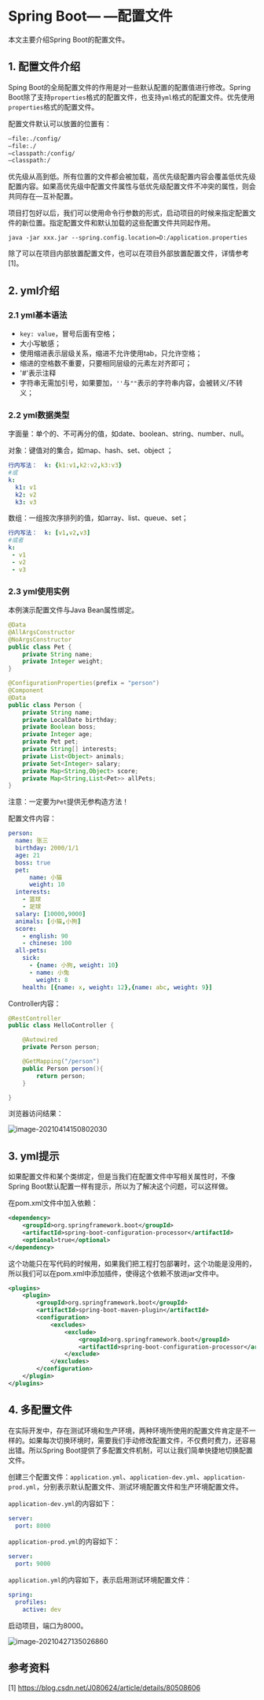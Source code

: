# Spring Boot— —配置文件

本文主要介绍Spring Boot的配置文件。



## 1.  配置文件介绍

Sping Boot的全局配置文件的作用是对一些默认配置的配置值进行修改。Spring Boot除了支持`properties`格式的配置文件，也支持`yml`格式的配置文件。优先使用`properties`格式的配置文件。

配置文件默认可以放置的位置有：

```txt
–file:./config/
–file:./
–classpath:/config/
–classpath:/
```

优先级从高到低。所有位置的文件都会被加载，高优先级配置内容会覆盖低优先级配置内容。如果高优先级中配置文件属性与低优先级配置文件不冲突的属性，则会共同存在—互补配置。

项目打包好以后，我们可以使用命令行参数的形式，启动项目的时候来指定配置文件的新位置。指定配置文件和默认加载的这些配置文件共同起作用。

```shell
java -jar xxx.jar --spring.config.location=D:/application.properties
```

除了可以在项目内部放置配置文件，也可以在项目外部放置配置文件，详情参考[1]。



## 2. yml介绍

### 2.1 yml基本语法

- `key: value`，冒号后面有空格；
- 大小写敏感；
- 使用缩进表示层级关系，缩进不允许使用tab，只允许空格；
- 缩进的空格数不重要，只要相同层级的元素左对齐即可；
- '#'表示注释
- 字符串无需加引号，如果要加，`''`与`""`表示的字符串内容，会被转义/不转义；



### 2.2 yml数据类型

字面量：单个的、不可再分的值，如date、boolean、string、number、null。

对象：键值对的集合，如map、hash、set、object ；

```yaml
行内写法：  k: {k1:v1,k2:v2,k3:v3}
#或
k: 
  k1: v1
  k2: v2
  k3: v3
```

数组：一组按次序排列的值，如array、list、queue、set；

```yaml
行内写法：  k: [v1,v2,v3]
#或者
k:
 - v1
 - v2
 - v3
```



### 2.3 yml使用实例

本例演示配置文件与Java Bean属性绑定。

```java
@Data
@AllArgsConstructor
@NoArgsConstructor
public class Pet {
    private String name;
    private Integer weight;
}

@ConfigurationProperties(prefix = "person")
@Component
@Data
public class Person {
    private String name;
    private LocalDate birthday;
    private Boolean boss;
    private Integer age;
    private Pet pet;
    private String[] interests;
    private List<Object> animals;
    private Set<Integer> salary;
    private Map<String,Object> score;
    private Map<String,List<Pet>> allPets;
}
```

注意：一定要为`Pet`提供无参构造方法！

配置文件内容：

```yaml
person:
  name: 张三
  birthday: 2000/1/1
  age: 21
  boss: true
  pet:
      name: 小猫
      weight: 10
  interests:
    - 篮球
    - 足球
  salary: [10000,9000]
  animals: [小猫,小狗]
  score:
    - english: 90
    - chinese: 100
  all-pets:
    sick:
      - {name: 小狗, weight: 10}
      - name: 小兔
        weight: 8
    health: [{name: x, weight: 12},{name: abc, weight: 9}]
```

Controller内容：

```java
@RestController
public class HelloController {

    @Autowired
    private Person person;

    @GetMapping("/person")
    public Person person(){
        return person;
    }

}
```

浏览器访问结果：

![image-20210414150802030](https://cdn.jsdelivr.net/gh/Lee-0o0/image-store/PicGo/2022-04-01/7f1229f8f673332d2c836fc6b8bc2bd5--e1a7--image-20210414150802030.png)



## 3. yml提示

如果配置文件和某个类绑定，但是当我们在配置文件中写相关属性时，不像Spring Boot默认配置一样有提示，所以为了解决这个问题，可以这样做。

在pom.xml文件中加入依赖：

```xml
<dependency>
    <groupId>org.springframework.boot</groupId>
    <artifactId>spring-boot-configuration-processor</artifactId>
    <optional>true</optional>
</dependency>
```

这个功能只在写代码的时候用，如果我们把工程打包部署时，这个功能是没用的，所以我们可以在pom.xml中添加插件，使得这个依赖不放进jar文件中。

```xml
<plugins>
    <plugin>
        <groupId>org.springframework.boot</groupId>
        <artifactId>spring-boot-maven-plugin</artifactId>
        <configuration>
            <excludes>
                <exclude>
                    <groupId>org.springframework.boot</groupId>
                    <artifactId>spring-boot-configuration-processor</artifactId>
                </exclude>
            </excludes>
        </configuration>
    </plugin>
</plugins>
```



## 4. 多配置文件

在实际开发中，存在测试环境和生产环境，两种环境所使用的配置文件肯定是不一样的。如果每次切换环境时，需要我们手动修改配置文件，不仅费时费力，还容易出错。所以Spring Boot提供了多配置文件机制，可以让我们简单快捷地切换配置文件。

创建三个配置文件：`application.yml`、`application-dev.yml`、`application-prod.yml`，分别表示默认配置文件、测试环境配置文件和生产环境配置文件。

`application-dev.yml`的内容如下：

```yaml
server:
  port: 8000
```

`application-prod.yml`的内容如下：

```yaml
server:
  port: 9000
```

`application.yml`的内容如下，表示启用测试环境配置文件：

```yaml
spring:
  profiles:
    active: dev
```

启动项目，端口为8000。

![image-20210427135026860](https://cdn.jsdelivr.net/gh/Lee-0o0/image-store/PicGo/2022-04-01/8c1fcf75a1aed39661c4944aff6753cc--d30c--image-20210427135026860.png)



## 参考资料

[1] https://blog.csdn.net/J080624/article/details/80508606



